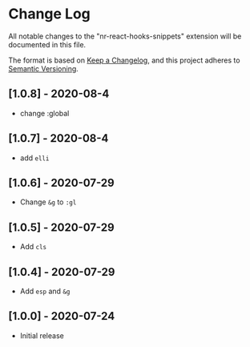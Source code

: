 # Change Log

All notable changes to the "nr-react-hooks-snippets" extension will be documented in this file.

The format is based on [Keep a Changelog](https://keepachangelog.com/en/1.0.0/),
and this project adheres to [Semantic Versioning](https://semver.org/spec/v2.0.0.html).

## [1.0.8] -  2020-08-4

- change :global

## [1.0.7] -  2020-08-4

- add `elli`

## [1.0.6] -  2020-07-29

- Change `&g` to `:gl`

## [1.0.5] -  2020-07-29

- Add `cls`

## [1.0.4] -  2020-07-29

- Add `esp` and `&g`

## [1.0.0] -  2020-07-24

- Initial release
